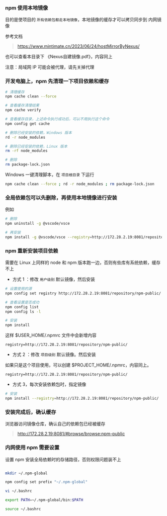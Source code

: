 ### npm 使用本地镜像

目的是使项目的 `所有依赖包都走本地镜像`，本地镜像的缓存才可以拷贝同步到 内网镜像

参考文档
> https://www.mintimate.cn/2023/06/24/hostMirrorByNexus/

也可以查看本目录下 《Nexus自建镜像.pdf》，内容同上

注意：局域网 IP 可能会被代理，请先关掉代理

### 开发电脑上，npm 先清理一下项目依赖和缓存

```bash
# 清理缓存
npm cache clean --force

# 查看缓存清理结果
npm cache verify

# 查看缓存目录，上述命令执行成功后，可以不用执行这个命令
npm config get cache

# 删除已经安装的依赖，Windows 版本
rd -r node_modules

# 删除已经安装的依赖，Linux 版本
rm -rf node_modules

# 删除
rm package-lock.json
```

Windows 一键清理脚本，在 `项目根目录` 下运行

```bash
npm cache clean --force ; rd -r node_modules ; rm package-lock.json
```

### 全局依赖包可以先删除，再使用本地镜像进行安装

例如

```bash
# 删除
npm uninstall -g @vscode/vsce

# 再安装
npm install -g @vscode/vsce --registry=http://172.28.2.19:8081/repository/npm-public/
```

### npm 重新安装项目依赖

需要在 Linux 上同样的 node 和 npm 版本跑一边，否则有些库有系统依赖，缓存不上

- 方式 1 ：修改 `用户级别` 默认镜像，然后安装

```bash
# 设置使用的源
npm config set registry http://172.28.2.19:8081/repository/npm-public/

# 查看设置是否成功
npm config list
npm config ls -l

# 安装
npm install
```

这样 $USER_HOME/.npmrc 文件中会新增内容

```
registry=http://172.28.2.19:8081/repository/npm-public/
```

- 方式 2 ：修改 `项目级别` 默认镜像。然后安装

如果只是这个项目使用，可以创建 $PROJECT_HOME/.npmrc，内容同上。

```
registry=http://172.28.2.19:8081/repository/npm-public/
```

- 方式 3，每次安装依赖包时，指定镜像

```bash
# 安装
npm install --registry=http://172.28.2.19:8081/repository/npm-public/
```

### 安装完成后，确认缓存

浏览器访问镜像仓库，确认自己的依赖包已经被缓存

> http://172.28.2.19:8081/#browse/browse:npm-public


### 内网使用 npm 需要设置

设置 npm 安装全局依赖时的存储路径，否则权限问题装不上

```bash

mkdir ~/.npm-global

npm config set prefix "~/.npm-global"

vi ~/.bashrc

export PATH=~/.npm-global/bin:$PATH

source ~/.bashrc
```


